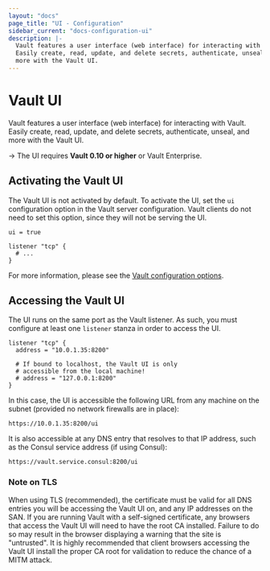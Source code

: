 ```yaml
---
layout: "docs"
page_title: "UI - Configuration"
sidebar_current: "docs-configuration-ui"
description: |-
  Vault features a user interface (web interface) for interacting with Vault.
  Easily create, read, update, and delete secrets, authenticate, unseal, and
  more with the Vault UI.
---
```


# Vault UI

Vault features a user interface (web interface) for interacting with Vault.
Easily create, read, update, and delete secrets, authenticate, unseal, and
more with the Vault UI.

-> The UI requires **Vault 0.10 or higher** or Vault Enterprise.

## Activating the Vault UI

The Vault UI is not activated by default. To activate the UI, set the `ui`
configuration option in the Vault server configuration. Vault clients do not
need to set this option, since they will not be serving the UI.

```hcl
ui = true

listener "tcp" {
  # ...
}
```

For more information, please see the
[Vault configuration options](/docs/configuration/index.html).

## Accessing the Vault UI

The UI runs on the same port as the Vault listener. As such, you must configure
at least one `listener` stanza in order to access the UI.

```hcl
listener "tcp" {
  address = "10.0.1.35:8200"

  # If bound to localhost, the Vault UI is only
  # accessible from the local machine!
  # address = "127.0.0.1:8200"
}
```

In this case, the UI is accessible the following URL from any machine on the
subnet (provided no network firewalls are in place):

```text
https://10.0.1.35:8200/ui
```

It is also accessible at any DNS entry that resolves to that IP address, such as
the Consul service address (if using Consul):

```text
https://vault.service.consul:8200/ui
```

### Note on TLS

When using TLS (recommended), the certificate must be valid for all DNS entries
you will be accessing the Vault UI on, and any IP addresses on the SAN. If you
are running Vault with a self-signed certificate, any browsers that access the
Vault UI will need to have the root CA installed. Failure to do so may result in
the browser displaying a warning that the site is "untrusted". It is highly
recommended that client browsers accessing the Vault UI install the proper CA
root for validation to reduce the chance of a MITM attack.
